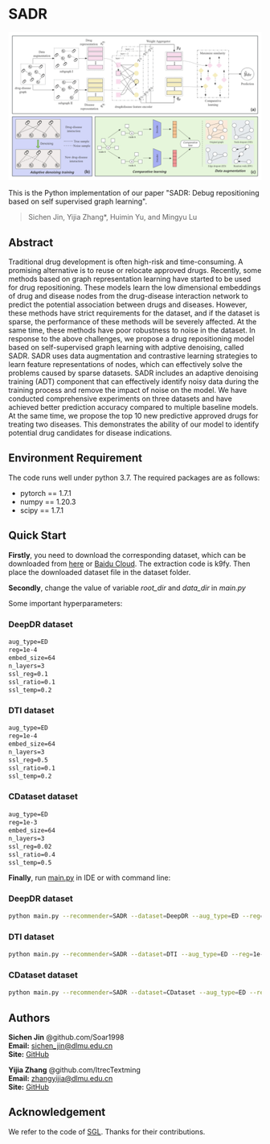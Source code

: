 # SADR

![ ](sdrnew.jpg)

This is the Python implementation of our paper "SADR: Debug repositioning based on self supervised graph learning".

>Sichen Jin, Yijia Zhang*, Huimin Yu, and Mingyu Lu


## Abstract

Traditional drug development is often high-risk and time-consuming. A promising alternative is to reuse or relocate approved drugs. Recently, some methods based on graph representation learning have started to be used for drug repositioning. These models learn the low dimensional embeddings of drug and disease nodes from the drug-disease interaction network to predict the potential association between drugs and diseases. However, these methods have strict requirements for the dataset, and if the dataset is sparse, the performance of these methods will be severely affected. At the same time, these methods have poor robustness to noise in the dataset. In response to the above challenges, we propose a drug repositioning model based on self-supervised graph learning with adptive denoising, called SADR. SADR uses data augmentation and contrastive learning strategies to learn feature representations of nodes, which can effectively solve the problems caused by sparse datasets. SADR includes an adaptive denoising training (ADT) component that can effectively identify noisy data during the training process and remove the impact of noise on the model. We have conducted comprehensive experiments on three datasets and have achieved better prediction accuracy compared to multiple baseline models. At the same time, we propose the top 10 new predictive approved drugs for treating two diseases. This demonstrates the ability of our model to identify potential drug candidates for disease indications.


## Environment Requirement

The code runs well under python 3.7. The required packages are as follows:

- pytorch == 1.7.1
- numpy == 1.20.3
- scipy == 1.7.1

## Quick Start
**Firstly**, you need to download the corresponding dataset, which can be downloaded from [here](https://github.com/luoyunan/DTINet) or [Baidu Cloud](https://pan.baidu.com/s/1Z82WaLBblt1_BjjMKWYzEw?pwd=k9fy). The extraction code is k9fy. Then place the downloaded dataset file in the dataset folder.


**Secondly**, change the value of variable *root_dir* and *data_dir* in *main.py*


Some important hyperparameters:

### DeepDR dataset
```
aug_type=ED
reg=1e-4
embed_size=64
n_layers=3
ssl_reg=0.1
ssl_ratio=0.1
ssl_temp=0.2
```

### DTI dataset
```
aug_type=ED
reg=1e-4
embed_size=64
n_layers=3
ssl_reg=0.5
ssl_ratio=0.1
ssl_temp=0.2
```

### CDataset dataset
```
aug_type=ED
reg=1e-3
embed_size=64
n_layers=3
ssl_reg=0.02
ssl_ratio=0.4
ssl_temp=0.5
```

**Finally**, run [main.py](./main.py) in IDE or with command line:

### DeepDR dataset
```bash
python main.py --recommender=SADR --dataset=DeepDR --aug_type=ED --reg=1e-4 --n_layers=3 --ssl_reg=0.1 --ssl_ratio=0.1 --ssl_temp=0.2
```

### DTI dataset
```bash
python main.py --recommender=SADR --dataset=DTI --aug_type=ED --reg=1e-4 --n_layers=3 --ssl_reg=0.5 --ssl_ratio=0.1 --ssl_temp=0.2
```

### CDataset dataset
```bash
python main.py --recommender=SADR --dataset=CDataset --aug_type=ED --reg=1e-3 --n_layers=3 --ssl_reg=0.02 --ssl_ratio=0.4 --ssl_temp=0.5
```

## Authors

**Sichen Jin** @github.com/Soar1998 \
**Email:** sichen_jin@dlmu.edu.cn \
**Site:** [GitHub](https://github.com/Soar1998)

**Yijia Zhang** @github.com/ItrecTextming \
**Email:** zhangyijia@dlmu.edu.cn \
**Site:** [GitHub](https://github.com/ItrecTextming)


## Acknowledgement

We refer to the code of [SGL](https://github.com/wujcan/SGL-Torch). Thanks for their contributions.